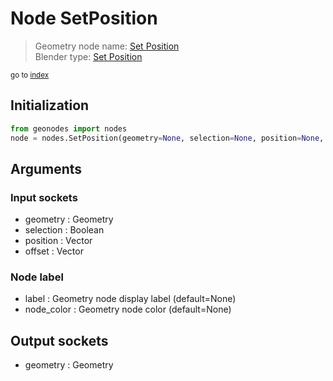 
# Node SetPosition

> Geometry node name: [Set Position](https://docs.blender.org/manual/en/latest/modeling/geometry_nodes/geometry/set_position.html)<br>
  Blender type: [Set Position](https://docs.blender.org/api/current/bpy.types.GeometryNodeSetPosition.html)
  
<sub>go to [index](/docs/index.md)</sub>

## Initialization

```python
from geonodes import nodes
node = nodes.SetPosition(geometry=None, selection=None, position=None, offset=None, label=None, node_color=None)
```



## Arguments


### Input sockets

- geometry : Geometry
- selection : Boolean
- position : Vector
- offset : Vector

### Node label

- label : Geometry node display label (default=None)
- node_color : Geometry node color (default=None)

## Output sockets

- geometry : Geometry
